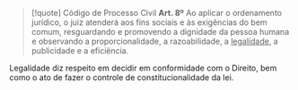 >[!quote] Código de Processo Civil
>**Art. 8º** Ao aplicar o ordenamento jurídico, o juiz atenderá aos fins sociais e às exigências do bem comum, resguardando e promovendo a dignidade da pessoa humana e observando a proporcionalidade, a razoabilidade, a <u>legalidade</u>, a publicidade e a eficiência.

Legalidade diz respeito em decidir em conformidade com o Direito, bem como o ato de fazer o controle de constitucionalidade da lei.